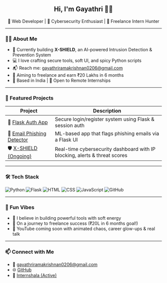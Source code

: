 <h2 align="center">Hi, I'm Gayathri 👩‍💻</h2>
<p align="center">
  🌸 Web Developer | 🔐 Cybersecurity Enthusiast | 💼 Freelance Intern Hunter
</p>

---

### 👩‍💻 About Me
- 🌱 Currently building **X-SHIELD**, an AI-powered Intrusion Detection & Prevention System  
- 💻 I love crafting secure tools, soft UI, and spicy Python scripts  
- 📬 Reach me: [gayathriramakrishnan0206@gmail.com](mailto:gayathriramakrishnan0206@gmail.com)  
- 🧠 Aiming to freelance and earn ₹20 Lakhs in 6 months  
- 📍 Based in India | 💙 Open to Remote Internships

---

### 🚀 Featured Projects
| Project | Description |
|--------|-------------|
| 🔐 [Flask Auth App](https://github.com/Gayathri-0809/flask-auth-app) | Secure login/register system using Flask & session auth |
| 📧 [Email Phishing Detector](https://github.com/Gayathri-0809/email-phishing-detector) | ML-based app that flags phishing emails via a Flask UI |
| 🛡️ [X-SHIELD (Ongoing)](https://github.com/Gayathri-0809/x-shield-idps) | Real-time cybersecurity dashboard with IP blocking, alerts & threat scores |

---

### 🛠 Tech Stack
![Python](https://img.shields.io/badge/Python-3776AB?style=flat&logo=python&logoColor=white)
![Flask](https://img.shields.io/badge/Flask-000000?style=flat&logo=flask)
![HTML](https://img.shields.io/badge/HTML5-E34F26?style=flat&logo=html5&logoColor=white)
![CSS](https://img.shields.io/badge/CSS3-1572B6?style=flat&logo=css3)
![JavaScript](https://img.shields.io/badge/JavaScript-F7DF1E?style=flat&logo=javascript&logoColor=black)
![GitHub](https://img.shields.io/badge/GitHub-181717?style=flat&logo=github)

---

### 🌸 Fun Vibes
- 💖 I believe in building powerful tools with soft energy  
- 💸 On a journey to freelance success (₹20L in 6 months goal!)  
- 🎥 YouTube coming soon with animated chaos, career glow-ups & real talk  

---

### 📫 Connect with Me
- 📧 [gayathriramakrishnan0206@gmail.com](mailto:gayathriramakrishnan0206@gmail.com)
- 🌐 [GitHub](https://github.com/Gayathri-0809)
- 💼 [Internshala (Active)](https://internshala.com/)
